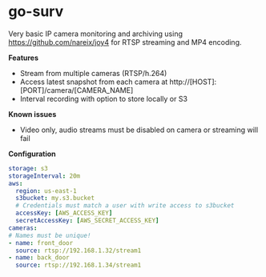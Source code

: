 # go-surv

Very basic IP camera monitoring and archiving using https://github.com/nareix/joy4 for RTSP streaming and MP4 encoding.

**Features**
- Stream from multiple cameras (RTSP/h.264)
- Access latest snapshot from each camera at http://[HOST]:[PORT]/camera/[CAMERA_NAME]
- Interval recording with option to store locally or S3

**Known issues**
- Video only, audio streams must be disabled on camera or streaming will fail

**Configuration**
```yaml
storage: s3
storageInterval: 20m
aws:
  region: us-east-1
  s3bucket: my.s3.bucket
  # Credentials must match a user with write access to s3bucket
  accessKey: [AWS_ACCESS_KEY]
  secretAccessKey: [AWS_SECRET_ACCESS_KEY]
cameras:
# Names must be unique!
- name: front_door
  source: rtsp://192.168.1.32/stream1
- name: back_door
  source: rtsp://192.168.1.34/stream1

```

